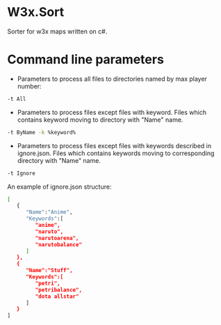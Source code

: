 # W3x.Sort
Sorter for w3x maps written on c#.

# Command line parameters
* Parameters to process all files to directories named by max player number:
```sh
-t All
```
* Parameters to process files except files with keyword. Files which contains keyword moving to directory with "Name" name.
```sh
-t ByName -k %keyword%
```
* Parameters to process files except files with keywords described in ignore.json. Files which contains keywords moving to corresponding directory with "Name" name.
```sh
-t Ignore
```
An example of ignore.json structure:
```sh
[
   {
      "Name":"Anime",
      "Keywords":[
         "anime",
         "naruto",
         "narutoarena",
         "narutobalance"
      ]
   },
   {
      "Name":"Stuff",
      "Keywords":[
         "petri",
         "petribalance",
         "dota allstar"
      ]
   }
]
```
